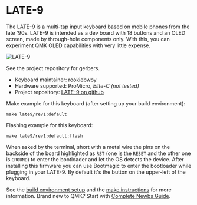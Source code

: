 # LATE-9


The LATE-9 is a multi-tap input keyboard based on mobile phones from the late '90s. LATE-9 is intended as a dev board with 18 buttons and an OLED screen, made by through-hole components only. With this, you can experiment QMK OLED capabilities with very little expense.

![LATE-9](https://i.imgur.com/QXycTC3h.jpg "LATE-9 first proto")

See the project repository for gerbers.

* Keyboard maintainer: [rookiebwoy](https://github.com/rookiebwoy)
* Hardware supported: ProMicro, _Elite-C (not tested)_
* Project repository: [LATE-9 on github](https://github.com/rookiebwoy/late-9)

Make example for this keyboard (after setting up your build environment):

    make late9/rev1:default

Flashing example for this keyboard:

    make late9/rev1:default:flash


When asked by the terminal, short with a metal wire the pins on the backside of the board highlighted as `RST` (one is the `RESET` and the other one is `GROUND`) to enter the bootloader and let the OS detects the device.
After installing this firmware you can use Bootmagic to enter the bootloader while plugging in your LATE-9. By default it's the button on the upper-left of the keyboard.

See the [build environment setup](https://docs.qmk.fm/#/getting_started_build_tools) and the [make instructions](https://docs.qmk.fm/#/getting_started_make_guide) for more information. Brand new to QMK? Start with [Complete Newbs Guide](https://docs.qmk.fm/#/newbs).

